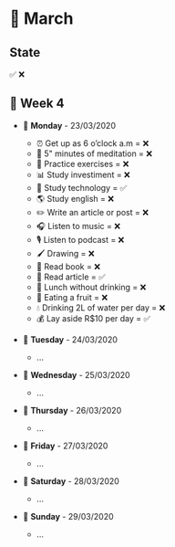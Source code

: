 # 📅 March

## State

✅ ❌

## 📌 Week 4

-   🚩 **Monday** - 23/03/2020
    -   ⏰ Get up as 6 o’clock a.m = ❌
    -   🙏 5" minutes of meditation = ❌
    -   💪 Practice exercises = ❌
    -   📊 Study investiment = ❌
    -   📱 Study technology = ✅
    -   🌎 Study english = ❌
    -   ✏️ Write an article or post = ❌
    -   🎧 Listen to music = ❌
    -   🎙 Listen to podcast = ❌
    -   🖌 Drawing = ❌
    -   📕 Read book = ❌
    -   📃 Read article = ✅
    -   🍕 Lunch without drinking = ❌
    -   🍎 Eating a fruit = ❌
    -   💧 Drinking 2L of water per day = ❌
    -   💰 Lay aside R$10 per day = ✅

-   🚩 **Tuesday** - 24/03/2020
    -   ...

-   🚩 **Wednesday** - 25/03/2020
    -   ...

-   🚩 **Thursday** - 26/03/2020
    -   ...

-   🚩 **Friday** - 27/03/2020
    -   ...

-   🚩 **Saturday** - 28/03/2020
    -   ...

-   🚩 **Sunday** - 29/03/2020
    -   ...
